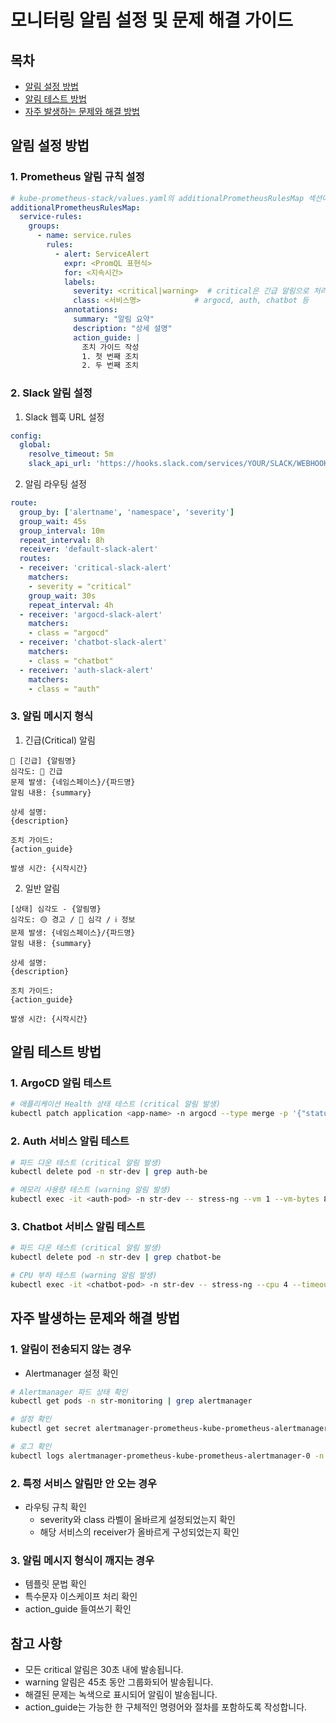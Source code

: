 # 모니터링 알림 설정 및 문제 해결 가이드

## 목차
- [알림 설정 방법](#알림-설정-방법)
- [알림 테스트 방법](#알림-테스트-방법)
- [자주 발생하는 문제와 해결 방법](#자주-발생하는-문제와-해결-방법)

## 알림 설정 방법

### 1. Prometheus 알림 규칙 설정
```yaml
# kube-prometheus-stack/values.yaml의 additionalPrometheusRulesMap 섹션에 규칙 추가
additionalPrometheusRulesMap:
  service-rules:
    groups:
      - name: service.rules
        rules:
          - alert: ServiceAlert
            expr: <PromQL 표현식>
            for: <지속시간>
            labels:
              severity: <critical|warning>  # critical은 긴급 알림으로 처리
              class: <서비스명>            # argocd, auth, chatbot 등
            annotations:
              summary: "알림 요약"
              description: "상세 설명"
              action_guide: |
                조치 가이드 작성
                1. 첫 번째 조치
                2. 두 번째 조치
```

### 2. Slack 알림 설정
1. Slack 웹훅 URL 설정
```yaml
config:
  global:
    resolve_timeout: 5m
    slack_api_url: 'https://hooks.slack.com/services/YOUR/SLACK/WEBHOOK'
```

2. 알림 라우팅 설정
```yaml
route:
  group_by: ['alertname', 'namespace', 'severity']
  group_wait: 45s
  group_interval: 10m
  repeat_interval: 8h
  receiver: 'default-slack-alert'
  routes:
  - receiver: 'critical-slack-alert'
    matchers:
    - severity = "critical"
    group_wait: 30s
    repeat_interval: 4h
  - receiver: 'argocd-slack-alert'
    matchers:
    - class = "argocd"
  - receiver: 'chatbot-slack-alert'
    matchers:
    - class = "chatbot"
  - receiver: 'auth-slack-alert'
    matchers:
    - class = "auth"
```

### 3. 알림 메시지 형식
1. 긴급(Critical) 알림
```
🚨 [긴급] {알림명}
심각도: 🔴 긴급
문제 발생: {네임스페이스}/{파드명}
알림 내용: {summary}

상세 설명:
{description}

조치 가이드:
{action_guide}

발생 시간: {시작시간}
```

2. 일반 알림
```
[상태] 심각도 - {알림명}
심각도: 🟡 경고 / 🔴 심각 / ℹ️ 정보
문제 발생: {네임스페이스}/{파드명}
알림 내용: {summary}

상세 설명:
{description}

조치 가이드:
{action_guide}

발생 시간: {시작시간}
```

## 알림 테스트 방법

### 1. ArgoCD 알림 테스트
```bash
# 애플리케이션 Health 상태 테스트 (critical 알림 발생)
kubectl patch application <app-name> -n argocd --type merge -p '{"status":{"health":{"status":"Degraded"}}}'
```

### 2. Auth 서비스 알림 테스트
```bash
# 파드 다운 테스트 (critical 알림 발생)
kubectl delete pod -n str-dev | grep auth-be

# 메모리 사용량 테스트 (warning 알림 발생)
kubectl exec -it <auth-pod> -n str-dev -- stress-ng --vm 1 --vm-bytes 80%
```

### 3. Chatbot 서비스 알림 테스트
```bash
# 파드 다운 테스트 (critical 알림 발생)
kubectl delete pod -n str-dev | grep chatbot-be

# CPU 부하 테스트 (warning 알림 발생)
kubectl exec -it <chatbot-pod> -n str-dev -- stress-ng --cpu 4 --timeout 300s
```

## 자주 발생하는 문제와 해결 방법

### 1. 알림이 전송되지 않는 경우
- Alertmanager 설정 확인
```bash
# Alertmanager 파드 상태 확인
kubectl get pods -n str-monitoring | grep alertmanager

# 설정 확인
kubectl get secret alertmanager-prometheus-kube-prometheus-alertmanager -n str-monitoring -o yaml

# 로그 확인
kubectl logs alertmanager-prometheus-kube-prometheus-alertmanager-0 -n str-monitoring
```

### 2. 특정 서비스 알림만 안 오는 경우
- 라우팅 규칙 확인
  - severity와 class 라벨이 올바르게 설정되었는지 확인
  - 해당 서비스의 receiver가 올바르게 구성되었는지 확인

### 3. 알림 메시지 형식이 깨지는 경우
- 템플릿 문법 확인
- 특수문자 이스케이프 처리 확인
- action_guide 들여쓰기 확인

## 참고 사항

- 모든 critical 알림은 30초 내에 발송됩니다.
- warning 알림은 45초 동안 그룹화되어 발송됩니다.
- 해결된 문제는 녹색으로 표시되어 알림이 발송됩니다.
- action_guide는 가능한 한 구체적인 명령어와 절차를 포함하도록 작성합니다.
